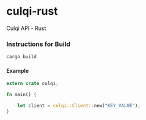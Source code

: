 # culqi-rust
Culqi API - Rust

### Instructions for Build

```bash
cargo build
```

#### Example

```rust
extern crate culqi;

fn main() {

    let client = culqi::Client::new("KEY_VALUE");
}
```
